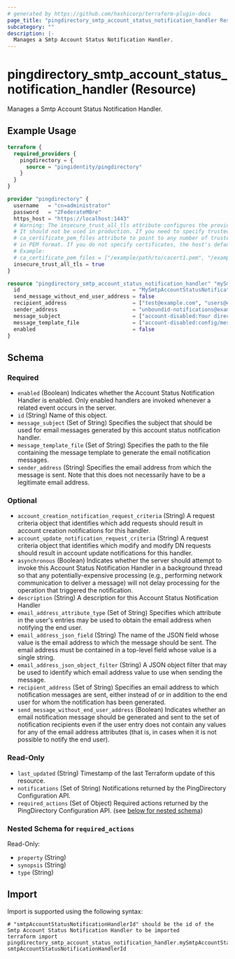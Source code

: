 ```yaml
---
# generated by https://github.com/hashicorp/terraform-plugin-docs
page_title: "pingdirectory_smtp_account_status_notification_handler Resource - terraform-provider-pingdirectory"
subcategory: ""
description: |-
  Manages a Smtp Account Status Notification Handler.
---
```


# pingdirectory_smtp_account_status_notification_handler (Resource)

Manages a Smtp Account Status Notification Handler.

## Example Usage

```terraform
terraform {
  required_providers {
    pingdirectory = {
      source = "pingidentity/pingdirectory"
    }
  }
}

provider "pingdirectory" {
  username   = "cn=administrator"
  password   = "2FederateM0re"
  https_host = "https://localhost:1443"
  # Warning: The insecure_trust_all_tls attribute configures the provider to trust any certificate presented by the PingDirectory server.
  # It should not be used in production. If you need to specify trusted CA certificates, use the
  # ca_certificate_pem_files attribute to point to any number of trusted CA certificate files
  # in PEM format. If you do not specify certificates, the host's default root CA set will be used.
  # Example:
  # ca_certificate_pem_files = ["/example/path/to/cacert1.pem", "/example/path/to/cacert2.pem"]
  insecure_trust_all_tls = true
}

resource "pingdirectory_smtp_account_status_notification_handler" "mySmtpAccountStatusNotificationHandler" {
  id                                    = "MySmtpAccountStatusNotificationHandler"
  send_message_without_end_user_address = false
  recipient_address                     = ["test@example.com", "users@example.com"]
  sender_address                        = "unboundid-notifications@example.com"
  message_subject                       = ["account-disabled:Your directory account has been disabled"]
  message_template_file                 = ["account-disabled:config/messages/account-disabled.template"]
  enabled                               = false
}
```

<!-- schema generated by tfplugindocs -->
## Schema

### Required

- `enabled` (Boolean) Indicates whether the Account Status Notification Handler is enabled. Only enabled handlers are invoked whenever a related event occurs in the server.
- `id` (String) Name of this object.
- `message_subject` (Set of String) Specifies the subject that should be used for email messages generated by this account status notification handler.
- `message_template_file` (Set of String) Specifies the path to the file containing the message template to generate the email notification messages.
- `sender_address` (String) Specifies the email address from which the message is sent. Note that this does not necessarily have to be a legitimate email address.

### Optional

- `account_creation_notification_request_criteria` (String) A request criteria object that identifies which add requests should result in account creation notifications for this handler.
- `account_update_notification_request_criteria` (String) A request criteria object that identifies which modify and modify DN requests should result in account update notifications for this handler.
- `asynchronous` (Boolean) Indicates whether the server should attempt to invoke this Account Status Notification Handler in a background thread so that any potentially-expensive processing (e.g., performing network communication to deliver a message) will not delay processing for the operation that triggered the notification.
- `description` (String) A description for this Account Status Notification Handler
- `email_address_attribute_type` (Set of String) Specifies which attribute in the user's entries may be used to obtain the email address when notifying the end user.
- `email_address_json_field` (String) The name of the JSON field whose value is the email address to which the message should be sent. The email address must be contained in a top-level field whose value is a single string.
- `email_address_json_object_filter` (String) A JSON object filter that may be used to identify which email address value to use when sending the message.
- `recipient_address` (Set of String) Specifies an email address to which notification messages are sent, either instead of or in addition to the end user for whom the notification has been generated.
- `send_message_without_end_user_address` (Boolean) Indicates whether an email notification message should be generated and sent to the set of notification recipients even if the user entry does not contain any values for any of the email address attributes (that is, in cases when it is not possible to notify the end user).

### Read-Only

- `last_updated` (String) Timestamp of the last Terraform update of this resource.
- `notifications` (Set of String) Notifications returned by the PingDirectory Configuration API.
- `required_actions` (Set of Object) Required actions returned by the PingDirectory Configuration API. (see [below for nested schema](#nestedatt--required_actions))

<a id="nestedatt--required_actions"></a>
### Nested Schema for `required_actions`

Read-Only:

- `property` (String)
- `synopsis` (String)
- `type` (String)

## Import

Import is supported using the following syntax:

```shell
# "smtpAccountStatusNotificationHandlerId" should be the id of the Smtp Account Status Notification Handler to be imported
terraform import pingdirectory_smtp_account_status_notification_handler.mySmtpAccountStatusNotificationHandler smtpAccountStatusNotificationHandlerId
```
